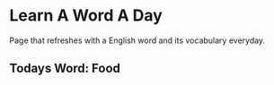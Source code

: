 # Learn A Word A Day
Page that refreshes with a English word and its vocabulary everyday.

## Todays Word: Food
